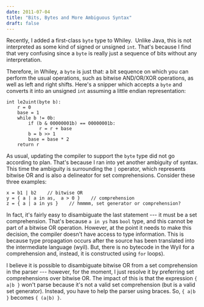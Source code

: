 ```yaml
---
date: 2011-07-04
title: "Bits, Bytes and More Ambiguous Syntax"
draft: false
---
```


Recently, I added a first-class `byte` type to Whiley.  Unlike Java, this is not interpreted as some kind of signed or unsigned `int`.  That's because I find that very confusing since a `byte` is really just a sequence of bits without any interpretation.  

Therefore, in Whiley, a `byte` is just that: a bit sequence on which you can perform the usual operations, such as bitwise AND/OR/XOR operations, as well as left and right shifts.  Here's a snipper which accepts a `byte` and converts it into an unsigned `int` assuming a little endian representation:

```whiley
int le2uint(byte b):
    r = 0
    base = 1
    while b != 0b:
        if (b & 00000001b) == 00000001b:
            r = r + base
        b = b >> 1
        base = base * 2
    return r
```

As usual, updating the compiler to support the `byte` type did not go according to plan.  That's because I ran into yet another ambiguity of syntax.  This time the ambiguity is surrounding the `|` operator, which represents bitwise OR and is also a delineator for set comprehensions.  Consider these three examples:

```whiley
x = b1 | b2    // bitwise OR
y = { a | a in as,  a > 0 }    // comprehension
z = { a | a in ys }    // hmmmm, set generator or comprehension?
```

In fact, it's fairly easy to disambiguate the last statement --- it must be a set comprehension.  That's because `a in ys` has `bool` type, and this cannot be part of a bitwise OR operation.  However, at the point it needs to make this decision, the compiler doesn't have access to type information.  This is because type propagation occurs after the source has been translated into the intermediate language (wyil).  But, there is no bytecode in the Wyil for a comprehension and, instead, it is constructed using `for` loops).

I believe it is possible to disambiguate bitwise OR from a set comprehension in the parser --- however, for the moment, I just resolve it by preferring set comprehensions over bitwise OR.  The impact of this is that the expression `{ a|b }` won't parse because it's not a valid set comprehension (but is a valid set generator).  Instead, you have to help the parser using braces.  So, `{ a|b }` becomes `{ (a|b) }`.